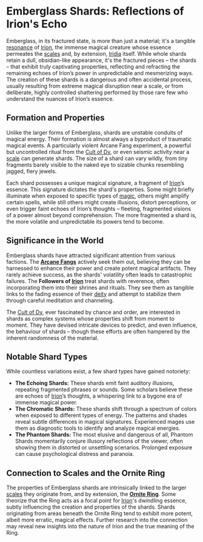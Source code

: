 # Emberglass Shards: Reflections of Irion's Echo

Emberglass, in its fractured state, is more than just a material; it's a tangible [resonance](/generated/resonance/resonance.md) of [Irion](/being/deity/irion.md), the immense magical creature whose essence permeates the [scales](/geography/landmark/scale.md) and, by extension, [Iridia](/geography/world/iridia.md) itself. While whole shards retain a dull, obsidian-like appearance, it's the fractured pieces – the shards – that exhibit truly captivating properties, reflecting and refracting the remaining echoes of Irion’s power in unpredictable and mesmerizing ways. The creation of these shards is a dangerous and often accidental process, usually resulting from extreme magical disruption near a scale, or from deliberate, highly controlled shattering performed by those rare few who understand the nuances of Irion’s essence.

## Formation and Properties

Unlike the larger forms of Emberglass, shards are unstable conduits of magical energy. Their formation is almost always a byproduct of traumatic magical events. A particularly violent Arcane Fang experiment, a powerful but uncontrolled ritual from the [Cult of Dy](/structure/society/factions/cult-of-dy.md), or even seismic activity near a [scale](/geography/landmark/scale.md) can generate shards. The size of a shard can vary wildly, from tiny fragments barely visible to the naked eye to sizable chunks resembling jagged, fiery jewels. 

Each shard possesses a unique magical signature, a fragment of [Irion](/being/deity/irion.md)’s essence. This signature dictates the shard's properties. Some might briefly illuminate when exposed to specific types of [magic](/structure/mechanic/magic.md), others might amplify certain spells, while still others might create illusions, distort perceptions, or even trigger faint echoes of Irion’s thoughts – fleeting, fragmented visions of a power almost beyond comprehension. The more fragmented a shard is, the more volatile and unpredictable its powers tend to become.

## Significance in the World

Emberglass shards have attracted significant attention from various factions. The **[Arcane Fangs](/structure/society/factions/arcane-fangs.md)** actively seek them out, believing they can be harnessed to enhance their power and create potent magical artifacts. They rarely achieve success, as the shards' volatility often leads to catastrophic failures.  The **Followers of [Irion](/being/deity/irion.md)** treat shards with reverence, often incorporating them into their shrines and rituals. They see them as tangible links to the fading essence of their [deity](/structure/mechanic/deity.md) and attempt to stabilize them through careful meditation and channeling.

The [Cult of Dy](/structure/society/factions/cult-of-dy.md), ever fascinated by chance and order, are interested in shards as complex systems whose properties shift from moment to moment. They have devised intricate devices to predict, and even influence, the behaviour of shards – though these efforts are often hampered by the inherent randomness of the material.

## Notable Shard Types

While countless variations exist, a few shard types have gained notoriety:

*   **The Echoing Shards:** These shards emit faint auditory illusions, repeating fragmented phrases or sounds. Some scholars believe these are echoes of [Irion](/being/deity/irion.md)’s thoughts, a whispering link to a bygone era of immense magical power. 
*   **The Chromatic Shards:** These shards shift through a spectrum of colors when exposed to different types of energy. The patterns and shades reveal subtle differences in magical signatures. Experienced mages use them as diagnostic tools to identify and analyze magical energies.
*   **The Phantom Shards:** The most elusive and dangerous of all, Phantom Shards momentarily conjure illusory reflections of the viewer, often showing them in distorted or unsettling scenarios.  Prolonged exposure can cause psychological distress and paranoia.

## Connection to Scales and the Ornite Ring

The properties of Emberglass shards are intrinsically linked to the larger [scales](/geography/landmark/scale.md) they originate from, and by extension, the **[Ornite Ring](/geography/scale/ornite-ring.md)**. Some theorize that the Ring acts as a focal point for [Irion](/being/deity/irion.md)'s dwindling essence, subtly influencing the creation and properties of the shards. Shards originating from areas beneath the Ornite Ring tend to exhibit more potent, albeit more erratic, magical effects. Further research into the connection may reveal new insights into the nature of Irion and the true meaning of the Ring.
